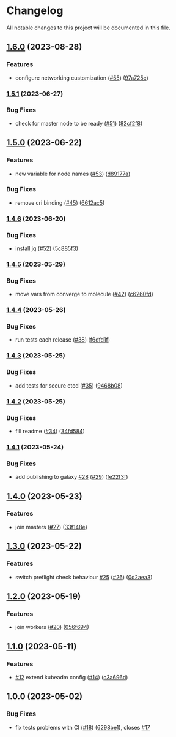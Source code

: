 # Changelog

All notable changes to this project will be documented in this file.

## [1.6.0](https://github.com/cloud-labs-infra/ansible-k8s-cluster/compare/v1.5.1...v1.6.0) (2023-08-28)


### Features

* configure networking customization ([#55](https://github.com/cloud-labs-infra/ansible-k8s-cluster/issues/55)) ([97a725c](https://github.com/cloud-labs-infra/ansible-k8s-cluster/commit/97a725ca7b0e2b6e45886585504ecdc49dbdd517))

### [1.5.1](https://github.com/cloud-labs-infra/ansible-k8s-cluster/compare/v1.5.0...v1.5.1) (2023-06-27)


### Bug Fixes

* check for master node to be ready ([#51](https://github.com/cloud-labs-infra/ansible-k8s-cluster/issues/51)) ([82cf2f8](https://github.com/cloud-labs-infra/ansible-k8s-cluster/commit/82cf2f812d14378bff38e35b679bd5bc5ab081b0))

## [1.5.0](https://github.com/cloud-labs-infra/ansible-k8s-cluster/compare/v1.4.6...v1.5.0) (2023-06-22)


### Features

* new variable for node names ([#53](https://github.com/cloud-labs-infra/ansible-k8s-cluster/issues/53)) ([d89177a](https://github.com/cloud-labs-infra/ansible-k8s-cluster/commit/d89177a481d3d99fcdfb8a6d6f96393d8b219979))


### Bug Fixes

* remove cri binding ([#45](https://github.com/cloud-labs-infra/ansible-k8s-cluster/issues/45)) ([6612ac5](https://github.com/cloud-labs-infra/ansible-k8s-cluster/commit/6612ac5e52fa2543c236bc33e611d2c695f5835b))

### [1.4.6](https://github.com/cloud-labs-infra/ansible-k8s-cluster/compare/v1.4.5...v1.4.6) (2023-06-20)


### Bug Fixes

* install jq ([#52](https://github.com/cloud-labs-infra/ansible-k8s-cluster/issues/52)) ([5c885f3](https://github.com/cloud-labs-infra/ansible-k8s-cluster/commit/5c885f3682771c8f291afa765d2ff457f72d9550))

### [1.4.5](https://github.com/cloud-labs-infra/ansible-k8s-cluster/compare/v1.4.4...v1.4.5) (2023-05-29)


### Bug Fixes

* move vars from converge to molecule ([#42](https://github.com/cloud-labs-infra/ansible-k8s-cluster/issues/42)) ([c6260fd](https://github.com/cloud-labs-infra/ansible-k8s-cluster/commit/c6260fddd89538f953fe3de89e43b16ebe8fa27f))

### [1.4.4](https://github.com/cloud-labs-infra/ansible-k8s-cluster/compare/v1.4.3...v1.4.4) (2023-05-26)


### Bug Fixes

* run tests each release ([#38](https://github.com/cloud-labs-infra/ansible-k8s-cluster/issues/38)) ([f6dfd1f](https://github.com/cloud-labs-infra/ansible-k8s-cluster/commit/f6dfd1fbd636d5dc9c630fde0d40adaef8a6e257))

### [1.4.3](https://github.com/cloud-labs-infra/ansible-k8s-cluster/compare/v1.4.2...v1.4.3) (2023-05-25)


### Bug Fixes

* add tests for secure etcd ([#35](https://github.com/cloud-labs-infra/ansible-k8s-cluster/issues/35)) ([9468b08](https://github.com/cloud-labs-infra/ansible-k8s-cluster/commit/9468b083c4f0ed21168b44c3d004865caab05070))

### [1.4.2](https://github.com/cloud-labs-infra/ansible-k8s-cluster/compare/v1.4.1...v1.4.2) (2023-05-25)


### Bug Fixes

* fill readme ([#34](https://github.com/cloud-labs-infra/ansible-k8s-cluster/issues/34)) ([34fd584](https://github.com/cloud-labs-infra/ansible-k8s-cluster/commit/34fd584ff538d42d1c1344fa26c19074b7f81c72))

### [1.4.1](https://github.com/cloud-labs-infra/ansible-k8s-cluster/compare/v1.4.0...v1.4.1) (2023-05-24)


### Bug Fixes

* add publishing to galaxy [#28](https://github.com/cloud-labs-infra/ansible-k8s-cluster/issues/28) ([#29](https://github.com/cloud-labs-infra/ansible-k8s-cluster/issues/29)) ([fe22f3f](https://github.com/cloud-labs-infra/ansible-k8s-cluster/commit/fe22f3f40aeefd92cb9c7f6620ee8ecee21e7fd2))

## [1.4.0](https://github.com/cloud-labs-infra/ansible-k8s-cluster/compare/v1.3.0...v1.4.0) (2023-05-23)


### Features

* join masters ([#27](https://github.com/cloud-labs-infra/ansible-k8s-cluster/issues/27)) ([33f148e](https://github.com/cloud-labs-infra/ansible-k8s-cluster/commit/33f148e2cc20f666018ce330a30a292ca4b7af95))

## [1.3.0](https://github.com/cloud-labs-infra/ansible-role-k8s-cluster/compare/v1.2.0...v1.3.0) (2023-05-22)


### Features

* switch preflight check behaviour [#25](https://github.com/cloud-labs-infra/ansible-role-k8s-cluster/issues/25) ([#26](https://github.com/cloud-labs-infra/ansible-role-k8s-cluster/issues/26)) ([0d2aea3](https://github.com/cloud-labs-infra/ansible-role-k8s-cluster/commit/0d2aea3d8ccb8d38556e673d5d4042f55d1fe382))

## [1.2.0](https://github.com/cloud-labs-infra/ansible-role-k8s-cluster/compare/v1.1.0...v1.2.0) (2023-05-19)


### Features

* join workers ([#20](https://github.com/cloud-labs-infra/ansible-role-k8s-cluster/issues/20)) ([056f694](https://github.com/cloud-labs-infra/ansible-role-k8s-cluster/commit/056f694175e9daeab3d6f3856a8a211333bae4da))

## [1.1.0](https://github.com/cloud-labs-infra/ansible-role-k8s-cluster/compare/v1.0.0...v1.1.0) (2023-05-11)


### Features

* [#12](https://github.com/cloud-labs-infra/ansible-role-k8s-cluster/issues/12) extend kubeadm config ([#14](https://github.com/cloud-labs-infra/ansible-role-k8s-cluster/issues/14)) ([c3a696d](https://github.com/cloud-labs-infra/ansible-role-k8s-cluster/commit/c3a696d26c7f51ba6083bb27a9b7bb40d6a5c6a2))

## 1.0.0 (2023-05-02)


### Bug Fixes

* fix tests problems with CI ([#18](https://github.com/cloud-labs-infra/ansible-role-k8s-cluster/issues/18)) ([6298be1](https://github.com/cloud-labs-infra/ansible-role-k8s-cluster/commit/6298be10fab4df87bc4cab82c848c6273cfad187)), closes [#17](https://github.com/cloud-labs-infra/ansible-role-k8s-cluster/issues/17)
